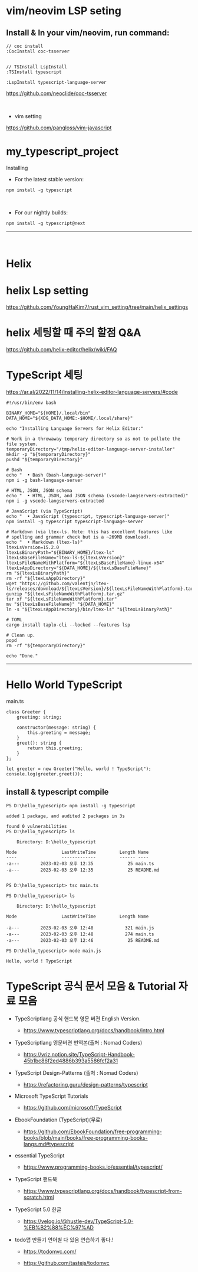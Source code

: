 # vim/neovim LSP seting

## Install & In your vim/neovim, run command:

```
// coc install
:CocInstall coc-tsserver


// TSInstall LspInstall
:TSInstall typescript

:LspInstall typescript-language-server
```

https://github.com/neoclide/coc-tsserver

<br>

- vim setting

https://github.com/pangloss/vim-javascript

# my_typescript_project

Installing

- For the latest stable version:

```
npm install -g typescript

```

<br>

- For our nightly builds:

```
npm install -g typescript@next
```

<hr>

<br>

# Helix

# helix Lsp setting

https://github.com/YoungHaKim7/rust_vim_setting/tree/main/helix_settings


# helix 세팅할 때 주의 할점 Q&A

https://github.com/helix-editor/helix/wiki/FAQ

# TypeScript 세팅

https://ar.al/2022/11/14/installing-helix-editor-language-servers/#code

```
#!/usr/bin/env bash

BINARY_HOME="${HOME}/.local/bin"
DATA_HOME="${XDG_DATA_HOME:-$HOME/.local/share}"

echo "Installing Language Servers for Helix Editor:"

# Work in a throwaway temporary directory so as not to pollute the file system.
temporaryDirectory="/tmp/helix-editor-language-server-installer"
mkdir -p "${temporaryDirectory}"
pushd "${temporaryDirectory}"

# Bash
echo "  • Bash (bash-language-server)"
npm i -g bash-language-server

# HTML, JSON, JSON schema
echo "  • HTML, JSON, and JSON schema (vscode-langservers-extracted)"
npm i -g vscode-langservers-extracted

# JavaScript (via TypeScript)
echo "  • JavaScript (typescript, typescript-language-server)"
npm install -g typescript typescript-language-server

# Markdown (via ltex-ls. Note: this has excellent features like
# spelling and grammar check but is a ~269MB download).
echo "  • Markdown (ltex-ls)"
ltexLsVersion=15.2.0
ltexLsBinaryPath="${BINARY_HOME}/ltex-ls"
ltexLsBaseFileName="ltex-ls-${ltexLsVersion}"
ltexLsFileNameWithPlatform="${ltexLsBaseFileName}-linux-x64"
ltexLsAppDirectory="${DATA_HOME}/${ltexLsBaseFileName}"
rm "${ltexLsBinaryPath}"
rm -rf "${ltexLsAppDirectory}"
wget "https://github.com/valentjn/ltex-ls/releases/download/${ltexLsVersion}/${ltexLsFileNameWithPlatform}.tar.gz"
gunzip "${ltexLsFileNameWithPlatform}.tar.gz"
tar xf "${ltexLsFileNameWithPlatform}.tar"
mv "${ltexLsBaseFileName}" "${DATA_HOME}"
ln -s "${ltexLsAppDirectory}/bin/ltex-ls" "${ltexLsBinaryPath}" 

# TOML
cargo install taplo-cli --locked --features lsp

# Clean up.
popd
rm -rf "${temporaryDirectory}"

echo "Done."
```

<hr>

# Hello World TypeScript

main.ts
```
class Greeter {
    greeting: string;

    constructor(message: string) {
        this.greeting = message;
    }
    greet(): string {
        return this.greeting;
    }
};

let greeter = new Greeter("Hello, world ! TypeScript");
console.log(greeter.greet());

```

## install & typescript compile

```
PS D:\hello_typescript> npm install -g typescript

added 1 package, and audited 2 packages in 3s

found 0 vulnerabilities
PS D:\hello_typescript> ls

    Directory: D:\hello_typescript

Mode                 LastWriteTime         Length Name
----                 -------------         ------ ----
-a---        2023-02-03 오후 12:35             25 main.ts
-a---        2023-02-03 오후 12:35             25 README.md


PS D:\hello_typescript> tsc main.ts

PS D:\hello_typescript> ls

    Directory: D:\hello_typescript

Mode                 LastWriteTime         Length Name

-a---        2023-02-03 오후 12:48            321 main.js
-a---        2023-02-03 오후 12:48            274 main.ts
-a---        2023-02-03 오후 12:46             25 README.md

PS D:\hello_typescript> node main.js

Hello, world ! TypeScript

```

# TypeScript 공식 문서 모음 & Tutorial 자료 모음

  - TypeScriptlang 공식 핸드북 영문 버젼 English Version.

    - https://www.typescriptlang.org/docs/handbook/intro.html

  - TypeScriptlang 영문버젼 번역본(출처 : Nomad Coders)

    - https://vriz.notion.site/TypeScript-Handbook-45b1bc86f2ed4886b393a5586fcf2a31

  - TypeScript Design-Patterns (출처 : Nomad Coders)

    - https://refactoring.guru/design-patterns/typescript

  -  Microsoft TypeScript Tutorials

     - https://github.com/microsoft/TypeScript


  - EbookFoundation (TypeScript)(무료)

    - https://github.com/EbookFoundation/free-programming-books/blob/main/books/free-programming-books-langs.md#typescript


  - essential TypeScript

    - https://www.programming-books.io/essential/typescript/
    
  - TypeScript 핸드북
  
    - https://www.typescriptlang.org/docs/handbook/typescript-from-scratch.html
   
  - TypeScript 5.0 한글 
    
    - https://velog.io/@hustle-dev/TypeScript-5.0-%EB%B2%88%EC%97%AD
    
  - todo앱 만들기 언어별 다 있음 연습하기 좋다.!
  
    - https://todomvc.com/
    
    - https://github.com/tastejs/todomvc
